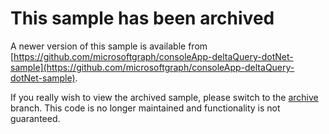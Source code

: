 # This sample has been archived

A newer version of this sample is available from [https://github.com/microsoftgraph/consoleApp-deltaQuery-dotNet-sample](https://github.com/microsoftgraph/consoleApp-deltaQuery-dotNet-sample). 

If you really wish to view the archived sample, please switch to the [archive](https://github.com/azure-samples/active-directory-dotnet-graphapi-diffquery/tree/archive) branch. This code is no longer maintained and functionality is not guaranteed. 

